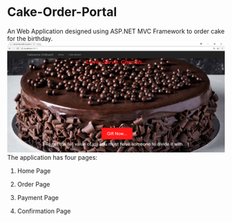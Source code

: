 # Cake-Order-Portal

An Web Application designed using ASP.NET MVC Framework to order cake for the birthday.
![](Images/HomePage.png)
The application has four pages:

1. Home Page

2. Order Page

3. Payment Page

4. Confirmation Page
